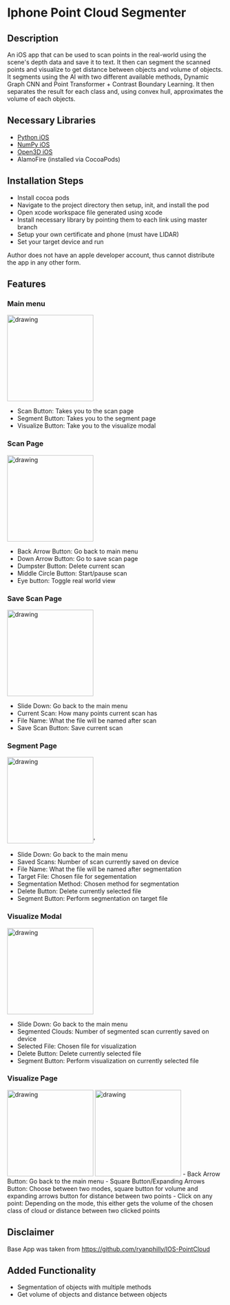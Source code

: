 # Iphone Point Cloud Segmenter

## Description
An iOS app that can be used to scan points in the real-world using the scene's depth data and save it to text. It then can segment the scanned points and visualize to get distance between objects and volume of objects. It segments using the AI with two different available methods, Dynamic Graph CNN and Point Transformer + Contrast Boundary Learning. It then separates the result for each class and, using convex hull, approximates the volume of each objects.

## Necessary Libraries
- [Python iOS](https://github.com/kewlbear/Python-iOS)
- [NumPy iOS](https://github.com/kewlbear/NumPy-iOS)
- [Open3D iOS](https://github.com/kewlbear/Open3D-iOS)
- AlamoFire (installed via CocoaPods)

## Installation Steps
- Install cocoa pods
- Navigate to the project directory then setup, init, and install the pod
- Open xcode workspace file generated using xcode
- Install necessary library by pointing them to each link using master branch
- Setup your own certificate and phone (must have LIDAR)
- Set your target device and run

Author does not have an apple developer account, thus cannot distribute the app in any other form.

## Features
### Main menu
<img src="images/mainmenu.PNG" alt="drawing" width="200"/>

- Scan Button: Takes you to the scan page
- Segment Button: Takes you to the segment page
- Visualize Button: Take you to the visualize modal

### Scan Page
<img src="images/scan.PNG" alt="drawing" width="200"/>

- Back Arrow Button: Go back to main menu
- Down Arrow Button: Go to save scan page
- Dumpster Button: Delete current scan
- Middle Circle Button: Start/pause scan
- Eye button: Toggle real world view

### Save Scan Page
<img src="images/save.PNG" alt="drawing" width="200"/>

- Slide Down: Go back to the main menu
- Current Scan: How many points current scan has
- File Name: What the file will be named after scan
- Save Scan Button: Save current scan

### Segment Page
<img src="images/segment.PNG" alt="drawing" width="200"/>'

- Slide Down: Go back to the main menu
- Saved Scans: Number of scan currently saved on device
- File Name: What the file will be named after segmentation
- Target File: Chosen file for segementation
- Segmentation Method: Chosen method for segmentation
- Delete Button: Delete currently selected file
- Segment Button: Perform segmentation on target file

### Visualize Modal
<img src="images/visualize.PNG" alt="drawing" width="200"/>

- Slide Down: Go back to the main menu
- Segmented Clouds: Number of segmented scan currently saved on device
- Selected File: Chosen file for visualization
- Delete Button: Delete currently selected file
- Segment Button: Perform visualization on currently selected file

### Visualize Page
<img src="images/visualize1.PNG" alt="drawing" width="200"/>
<img src="images/visualize2.PNG" alt="drawing" width="200"/>
- Back Arrow Button: Go back to the main menu
- Square Button/Expanding Arrows Button: Choose between two modes, square button for volume and expanding arrows button for distance between two points
- Click on any point: Depending on the mode, this either gets the volume of the chosen class of cloud or distance between two clicked points

## Disclaimer
Base App was taken from https://github.com/ryanphilly/IOS-PointCloud

## Added Functionality
 - Segmentation of objects with multiple methods
 - Get volume of objects and distance between objects
